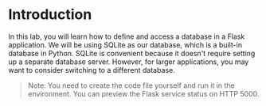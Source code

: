# Introduction

In this lab, you will learn how to define and access a database in a Flask application. We will be using SQLite as our database, which is a built-in database in Python. SQLite is convenient because it doesn't require setting up a separate database server. However, for larger applications, you may want to consider switching to a different database.

> Note: You need to create the code file yourself and run it in the environment. You can preview the Flask service status on HTTP 5000.
